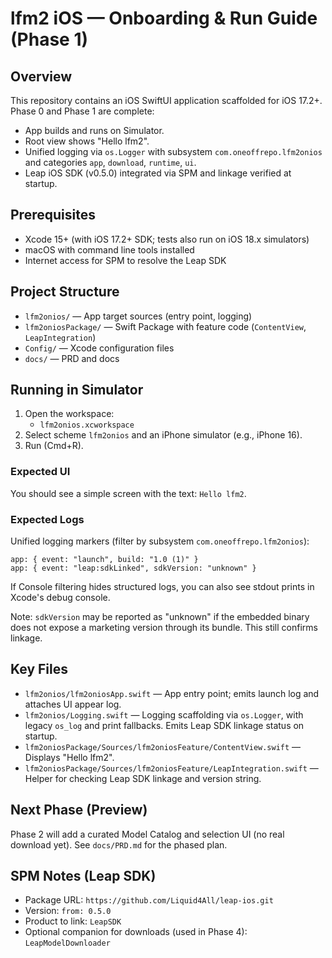 # lfm2 iOS — Onboarding & Run Guide (Phase 1)

## Overview
This repository contains an iOS SwiftUI application scaffolded for iOS 17.2+. Phase 0 and Phase 1 are complete:
- App builds and runs on Simulator.
- Root view shows "Hello lfm2".
- Unified logging via `os.Logger` with subsystem `com.oneoffrepo.lfm2onios` and categories `app`, `download`, `runtime`, `ui`.
- Leap iOS SDK (v0.5.0) integrated via SPM and linkage verified at startup.

## Prerequisites
- Xcode 15+ (with iOS 17.2+ SDK; tests also run on iOS 18.x simulators)
- macOS with command line tools installed
- Internet access for SPM to resolve the Leap SDK

## Project Structure
- `lfm2onios/` — App target sources (entry point, logging)
- `lfm2oniosPackage/` — Swift Package with feature code (`ContentView`, `LeapIntegration`)
- `Config/` — Xcode configuration files
- `docs/` — PRD and docs

## Running in Simulator
1. Open the workspace:
   - `lfm2onios.xcworkspace`
2. Select scheme `lfm2onios` and an iPhone simulator (e.g., iPhone 16).
3. Run (Cmd+R).

### Expected UI
You should see a simple screen with the text: `Hello lfm2`.

### Expected Logs
Unified logging markers (filter by subsystem `com.oneoffrepo.lfm2onios`):
```
app: { event: "launch", build: "1.0 (1)" }
app: { event: "leap:sdkLinked", sdkVersion: "unknown" }
```
If Console filtering hides structured logs, you can also see stdout prints in Xcode's debug console.

Note: `sdkVersion` may be reported as "unknown" if the embedded binary does not expose a marketing version through its bundle. This still confirms linkage.

## Key Files
- `lfm2onios/lfm2oniosApp.swift` — App entry point; emits launch log and attaches UI appear log.
- `lfm2onios/Logging.swift` — Logging scaffolding via `os.Logger`, with legacy `os_log` and print fallbacks. Emits Leap SDK linkage status on startup.
- `lfm2oniosPackage/Sources/lfm2oniosFeature/ContentView.swift` — Displays "Hello lfm2".
- `lfm2oniosPackage/Sources/lfm2oniosFeature/LeapIntegration.swift` — Helper for checking Leap SDK linkage and version string.

## Next Phase (Preview)
Phase 2 will add a curated Model Catalog and selection UI (no real download yet). See `docs/PRD.md` for the phased plan.

## SPM Notes (Leap SDK)
- Package URL: `https://github.com/Liquid4All/leap-ios.git`
- Version: `from: 0.5.0`
- Product to link: `LeapSDK`
- Optional companion for downloads (used in Phase 4): `LeapModelDownloader`
